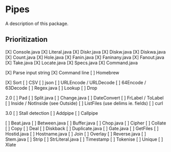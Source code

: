 # Pipes

A description of this package.

## Prioritization

[X] Console.java
[X] Literal.java
[X] Diskr.java
[X] Diskw.java
[X] Diskwa.java
[X] Count.java
[X] Hole.java
[X] Fanin.java
[X] Faninany.java
[X] Fanout.java
[X] Take.java
[X] Locate.java
[X] Specs.java
[X] Command.java

[X] Parse input string
[X] Command line
[ ] Homebrew

[X] Sort
[ ] CSV
[ ] json
[ ] URLEncode / URLDecode
[ ] 64Encode / 63Decode
[ ] Regex.java
[ ] Lookup
[ ] Drop

2.0
[ ] Pad
[ ] Split.java
[ ] Change.java
[ ] DateConvert
[ ] FrLabel / ToLabel
[ ] Inside / NotInside (see Outside)
[ ] ListFiles (use delims ie. fields)
[ ] curl

3.0
[ ] Stall detection
[ ] Addpipe
[ ] Callpipe

[ ] Beat.java
[ ] Between.java
[ ] Buffer.java
[ ] Chop.java
[ ] Cipher
[ ] Collate
[ ] Copy
[ ] Deal
[ ] Diskback
[ ] Duplicate.java
[ ] Gate.java
[ ] GetFiles
[ ] Hostid.java
[ ] Hostname.java
[ ] Join
[ ] Overlay
[ ] Reverse.java
[ ] Stem.java
[ ] Strip
[ ] StrLiteral.java
[ ] Timestamp
[ ] Tokenise
[ ] Unique
[ ] Xlate
